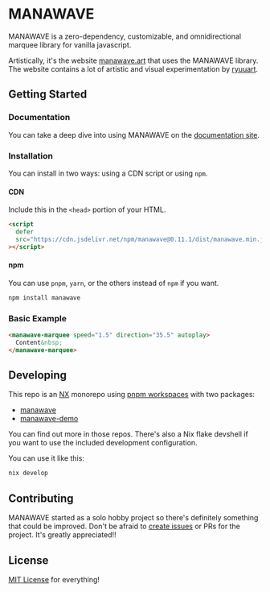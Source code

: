# MANAWAVE

MANAWAVE is a zero-dependency, customizable, and omnidirectional marquee library for vanilla javascript.

Artistically, it's the website [manawave.art](https://manawave.art) that uses the MANAWAVE library. The website contains a lot of artistic and visual experimentation by [ryuuart](https://github.com/ryuuart).

## Getting Started

### Documentation

You can take a deep dive into using MANAWAVE on the [documentation site](https://manawave.art/docs/quickstart).

### Installation

You can install in two ways: using a CDN script or using `npm`.

#### CDN

Include this in the `<head>` portion of your HTML.

```html
<script
  defer
  src="https://cdn.jsdelivr.net/npm/manawave@0.11.1/dist/manawave.min.js"
></script>
```

#### npm

You can use `pnpm`, `yarn`, or the others instead of `npm` if you want.

```sh
npm install manawave
```

### Basic Example

```html
<manawave-marquee speed="1.5" direction="35.5" autoplay>
  Content&nbsp;
</manawave-marquee>
```

## Developing

This repo is an [NX](https://nx.dev) monorepo using [pnpm workspaces](https://pnpm.io) with two packages:

- [manawave](./package/)
- [manawave-demo](./web/)

You can find out more in those repos. There's also a Nix flake devshell if you want to use the included development configuration.

You can use it like this:

```sh
nix develop
```

## Contributing

MANAWAVE started as a solo hobby project so there's definitely something that could be improved. Don't be afraid to [create issues](https://github.com/ryuuart/manawave/issues/new) or PRs for the project. It's greatly appreciated!!

## License

[MIT License](./LICENSE) for everything!
